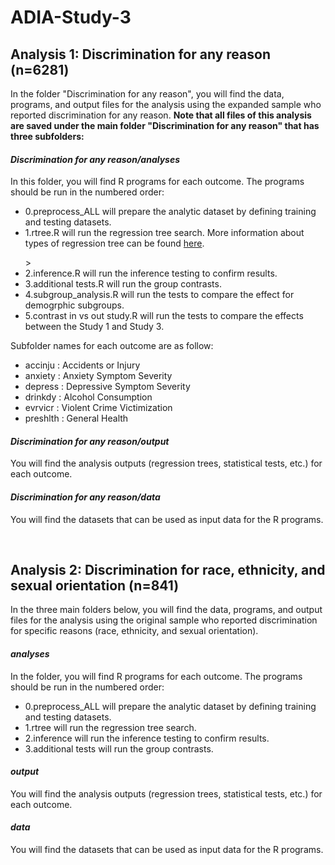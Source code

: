 # ADIA-Study-3

## Analysis 1: Discrimination for any reason (n=6281)
In the folder "Discrimination for any reason", you will find the data, programs, and output files for the analysis using the expanded sample who reported discrimination for any reason. 
<b>Note that all files of this analysis are saved under the main folder "Discrimination for any reason" that has three subfolders: </b>

#### <i>Discrimination for any reason/analyses</i> 
In this folder, you will find R programs for each outcome. The programs should be run in the numbered order: 
<ul>
  <li>0.preprocess_ALL will prepare the analytic dataset by defining training and testing datasets.</li>
  <li>1.rtree.R will run the regression tree search. More information about types of regression tree can be found <a href="Regression.tree.analysis.implementation.pdf](https://github.com/ICF-Analytics/ADIA_S13/files/9456975/Regression.tree.analysis.implementation.pdf">here</a>.</p>></li>
  <li>2.inference.R will run the inference testing to confirm results.</li>
  <li>3.additional tests.R will run the group contrasts.</li>
  <li>4.subgroup_analysis.R will run the tests to compare the effect for demogrphic subgroups.</li>
  <li>5.contrast in vs out study.R will run the tests to compare the effects between the Study 1 and Study 3.</li>
</ul> 
Subfolder names for each outcome are as follow: 
<ul>
  <li>accinju : Accidents or Injury </li>
  <li>anxiety : Anxiety Symptom Severity </li>
  <li>depress : Depressive Symptom Severity </li>
  <li>drinkdy : Alcohol Consumption </li>
  <li>evrvicr : Violent Crime Victimization </li>
  <li>preshlth : General Health </li>
</ul> 

#### <i>Discrimination for any reason/output</i> 
You will find the analysis outputs (regression trees, statistical tests, etc.) for each outcome. 

#### <i>Discrimination for any reason/data</i>
You will find the datasets that can be used as input data for the R programs. 

<br>

## Analysis 2: Discrimination for race, ethnicity, and sexual orientation (n=841)
In the three main folders below, you will find the data, programs, and output files for the analysis using the original sample who reported discrimination for specific reasons (race, ethnicity, and sexual orientation).

#### <i>analyses</i> 
In the folder, you will find R programs for each outcome. The programs should be run in the numbered order: 
<ul>
  <li>0.preprocess_ALL will prepare the analytic dataset by defining training and testing datasets.</li>
  <li>1.rtree will run the regression tree search.</li>
  <li>2.inference will run the inference testing to confirm results.</li>
  <li>3.additional tests will run the group contrasts.</li>
</ul> 

#### <i>output</i> 
You will find the analysis outputs (regression trees, statistical tests, etc.) for each outcome. 

#### <i>data</i>
You will find the datasets that can be used as input data for the R programs. 
